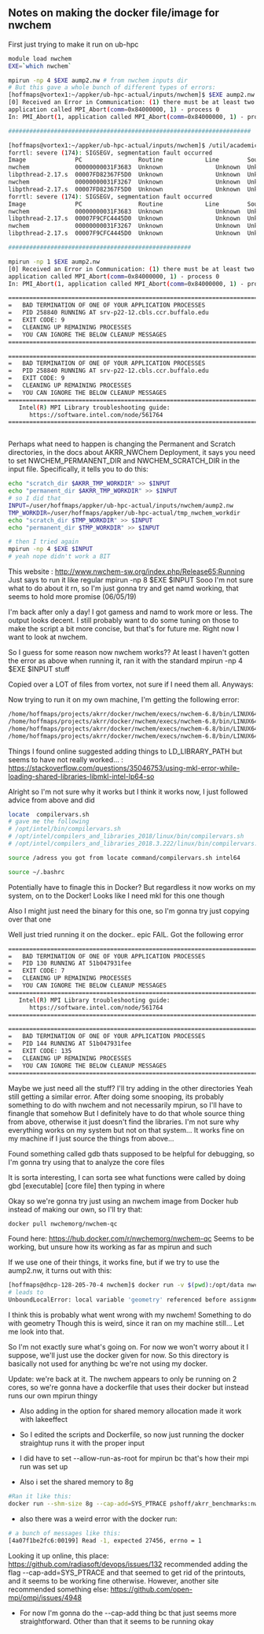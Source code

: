 ## Notes on making the docker file/image for nwchem

First just trying to make it run on ub-hpc
```bash
module load nwchem
EXE=`which nwchem`

mpirun -np 4 $EXE aump2.nw # from nwchem inputs dir
# But this gave a whole bunch of different types of errors:
[hoffmaps@vortex1:~/appker/ub-hpc-actual/inputs/nwchem]$ $EXE aump2.nw 
[0] Received an Error in Communication: (1) there must be at least two ranks per node
application called MPI_Abort(comm=0x84000000, 1) - process 0
In: PMI_Abort(1, application called MPI_Abort(comm=0x84000000, 1) - process 0)

#####################################################################

[hoffmaps@vortex1:~/appker/ub-hpc-actual/inputs/nwchem]$ /util/academic/intel/18.3/compilers_and_libraries_2018.3.222/linux/mpi/intel64/bin/mpirun -np 2 $EXE aump2.nw 
forrtl: severe (174): SIGSEGV, segmentation fault occurred
Image              PC                Routine            Line        Source             
nwchem             00000000031F3683  Unknown               Unknown  Unknown
libpthread-2.17.s  00007FD82367F5D0  Unknown               Unknown  Unknown
nwchem             00000000031F3267  Unknown               Unknown  Unknown
libpthread-2.17.s  00007FD82367F5D0  Unknown               Unknown  Unknown
forrtl: severe (174): SIGSEGV, segmentation fault occurred
Image              PC                Routine            Line        Source             
nwchem             00000000031F3683  Unknown               Unknown  Unknown
libpthread-2.17.s  00007F9CFC4445D0  Unknown               Unknown  Unknown
nwchem             00000000031F3267  Unknown               Unknown  Unknown
libpthread-2.17.s  00007F9CFC4445D0  Unknown               Unknown  Unknown

####################################################

mpirun -np 1 $EXE aump2.nw 
[0] Received an Error in Communication: (1) there must be at least two ranks per node
application called MPI_Abort(comm=0x84000000, 1) - process 0
In: PMI_Abort(1, application called MPI_Abort(comm=0x84000000, 1) - process 0)

===================================================================================
=   BAD TERMINATION OF ONE OF YOUR APPLICATION PROCESSES
=   PID 258840 RUNNING AT srv-p22-12.cbls.ccr.buffalo.edu
=   EXIT CODE: 9
=   CLEANING UP REMAINING PROCESSES
=   YOU CAN IGNORE THE BELOW CLEANUP MESSAGES
===================================================================================

===================================================================================
=   BAD TERMINATION OF ONE OF YOUR APPLICATION PROCESSES
=   PID 258840 RUNNING AT srv-p22-12.cbls.ccr.buffalo.edu
=   EXIT CODE: 9
=   CLEANING UP REMAINING PROCESSES
=   YOU CAN IGNORE THE BELOW CLEANUP MESSAGES
===================================================================================
   Intel(R) MPI Library troubleshooting guide:
      https://software.intel.com/node/561764
===================================================================================



```

Perhaps what need to happen is changing the Permanent and Scratch directories, in the docs about AKRR_NWChem Deployment, it says you need to set NWCHEM\_PERMANENT\_DIR and NWCHEM\_SCRATCH\_DIR in the input file. Specifically, it tells you to do this:

```bash
echo "scratch_dir $AKRR_TMP_WORKDIR" >> $INPUT
echo "permanent_dir $AKRR_TMP_WORKDIR" >> $INPUT
# so I did that
INPUT=/user/hoffmaps/appker/ub-hpc-actual/inputs/nwchem/aump2.nw
TMP_WORKDIR=/user/hoffmaps/appker/ub-hpc-actual/tmp_nwchem_workdir
echo "scratch_dir $TMP_WORKDIR" >> $INPUT
echo "permanent_dir $TMP_WORKDIR" >> $INPUT

# then I tried again
mpirun -np 4 $EXE $INPUT
# yeah nope didn't work a BIT
```
This website : http://www.nwchem-sw.org/index.php/Release65:Running
Just says to run it like regular mpirun -np 8 $EXE $INPUT
Sooo I'm not sure what to do about it rn, so I'm just gonna try and get namd working, that seems to hold more promise (06/05/19)


I'm back after only a day! I got gamess and namd to work more or less. The output looks decent. I still probably want to do some tuning on those to make the script a bit more concise, but that's for future me. Right now I want to look at nwchem.

So I guess for some reason now nwchem works?? At least I haven't gotten the error as above when running it, ran it with the standard mpirun -np 4 $EXE $INPUT stuff

Copied over a LOT of files from vortex, not sure if I need them all. Anyways:

Now trying to run it on my own machine, I'm getting the following error:
```bash
/home/hoffmaps/projects/akrr/docker/nwchem/execs/nwchem-6.8/bin/LINUX64/nwchem: error while loading shared libraries: libmkl_intel_ilp64.so: cannot open shared object file: No such file or directory
/home/hoffmaps/projects/akrr/docker/nwchem/execs/nwchem-6.8/bin/LINUX64/nwchem: error while loading shared libraries: libmkl_intel_ilp64.so: cannot open shared object file: No such file or directory
/home/hoffmaps/projects/akrr/docker/nwchem/execs/nwchem-6.8/bin/LINUX64/nwchem: error while loading shared libraries: libmkl_intel_ilp64.so: cannot open shared object file: No such file or directory
/home/hoffmaps/projects/akrr/docker/nwchem/execs/nwchem-6.8/bin/LINUX64/nwchem: error while loading shared libraries: libmkl_intel_ilp64.so: cannot open shared object file: No such file or directory
```
Things I found online suggested adding things to LD\_LIBRARY\_PATH but seems to have not really worked...  : https://stackoverflow.com/questions/35046753/using-mkl-error-while-loading-shared-libraries-libmkl-intel-lp64-so

Alright so I'm not sure why it works but I think it works now, I just followed advice from above and did
```bash
locate  compilervars.sh
# gave me the following
# /opt/intel/bin/compilervars.sh
# /opt/intel/compilers_and_libraries_2018/linux/bin/compilervars.sh
# /opt/intel/compilers_and_libraries_2018.3.222/linux/bin/compilervars.sh

source /adress you got from locate command/compilervars.sh intel64

source ~/.bashrc
```

Potentially have to finagle this in Docker? But regardless it now works on my system, on to the Docker! Looks like I need mkl for this one though

Also I might just need the binary for this one, so I'm gonna try just copying over that one

Well just tried running it on the docker.. epic FAIL. Got the following error
```bash
===================================================================================
=   BAD TERMINATION OF ONE OF YOUR APPLICATION PROCESSES
=   PID 130 RUNNING AT 51b047931fee
=   EXIT CODE: 7
=   CLEANING UP REMAINING PROCESSES
=   YOU CAN IGNORE THE BELOW CLEANUP MESSAGES
===================================================================================
   Intel(R) MPI Library troubleshooting guide:
      https://software.intel.com/node/561764
===================================================================================

===================================================================================
=   BAD TERMINATION OF ONE OF YOUR APPLICATION PROCESSES
=   PID 144 RUNNING AT 51b047931fee
=   EXIT CODE: 135
=   CLEANING UP REMAINING PROCESSES
=   YOU CAN IGNORE THE BELOW CLEANUP MESSAGES
===================================================================================
```

Maybe we just need all the stuff? I'll try adding in the other directories
Yeah still getting a similar error. After doing some snooping, its probably something to do with nwchem and not necessarily mpirun, so I'll have to finangle that somehow
But I definitely have to do that whole source thing from above, otherwise it just doesn't find the libraries. I'm not sure why everything works on my system but not on that system...
It works fine on my machine if I just source the things from above...

Found something called gdb thats supposed to be helpful for debugging, so I'm gonna try using that to analyze the core files

It is sorta interesting, I can sorta see what functions were called by doing
gbd \[executable\] \[core file\] 
then typing in where

Okay so we're gonna try just using an nwchem image from Docker hub instead of making our own, so I'll try that:
```bash
docker pull nwchemorg/nwchem-qc
```
Found here: https://hub.docker.com/r/nwchemorg/nwchem-qc
Seems to be working, but unsure how its working as far as mpirun and such

If we use one of their things, it works fine, but if we try to use the aump2.nw, it turns out with this:
```bash
[hoffmaps@dhcp-128-205-70-4 nwchem]$ docker run -v $(pwd):/opt/data nwchemorg/nwchem-qc "aump2.nw"
# leads to
UnboundLocalError: local variable 'geometry' referenced before assignment
```
I think this is probably what went wrong with my nwchem! Something to do with geometry
Though this is weird, since it ran on my machine still...
Let me look into that.

So I'm not exactly sure what's going on. For now we won't worry about it I suppose, we'll just use the docker given for now. So this directory is basically not used for anything bc we're not using my docker.

Update: we're back at it. The nwchem appears to only be running on 2 cores, so we're gonna have a dockerfile that uses their docker but instead runs our own mpirun thingy
- Also adding in the option for shared memory allocation made it work with lakeeffect

- So I edited the scripts and Dockerfile, so now just running the docker straightup runs it with the proper input
- I did have to set --allow-run-as-root for mpirun bc that's how their mpi run was set up
- Also i set the shared memory to 8g
```bash
#Ran it like this:
docker run --shm-size 8g --cap-add=SYS_PTRACE pshoff/akrr_benchmarks:nwchem


```
- also there was a weird error with the docker run:
```bash
# a bunch of messages like this:
[4a07f1be2fc6:00199] Read -1, expected 27456, errno = 1

```
Looking it up online, this place: https://github.com/radiasoft/devops/issues/132 recommended adding the flag --cap-add=SYS\_PTRACE and that seemed to get rid of the printouts, and it seems to be working fine otherwise. However, another site recommended something else: https://github.com/open-mpi/ompi/issues/4948 
- For now I'm gonna do the --cap-add thing bc that just seems more straightforward. Other than that it seems to be running okay











